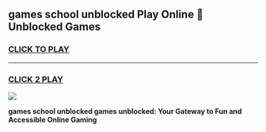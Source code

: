 
## games school unblocked Play Online 👋 Unblocked Games
<h3>
<a href="https://news.freeplayer.one?title=games_school_unblocked&ref=17GH">CLICK TO PLAY</a></h3>
<hr>

<h3>
<a href="https://news.freeplayer.one?title=games_school_unblocked&ref=17GH">CLICK 2 PLAY</a>
  
</h3>

<a href="https://news.freeplayer.one?title=games_school_unblocked&ref=17GH/"><img src="https://clearcache.store/games.png"></a>


**games school unblocked games unblocked: Your Gateway to Fun and Accessible Online Gaming**
